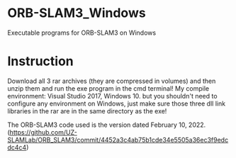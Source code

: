 # ORB-SLAM3_Windows
Executable programs for ORB-SLAM3 on Windows

# Instruction
Download all 3 rar archives (they are compressed in volumes) and then unzip them and run the exe program in the cmd terminal!
My compile environment: Visual Studio 2017, Windows 10. but you shouldn't need to configure any environment on Windows, just make sure those three dll link libraries in the rar are in the same directory as the exe!

The ORB-SLAM3 code used is the version dated February 10, 2022.(https://github.com/UZ-SLAMLab/ORB_SLAM3/commit/4452a3c4ab75b1cde34e5505a36ec3f9edcdc4c4)
